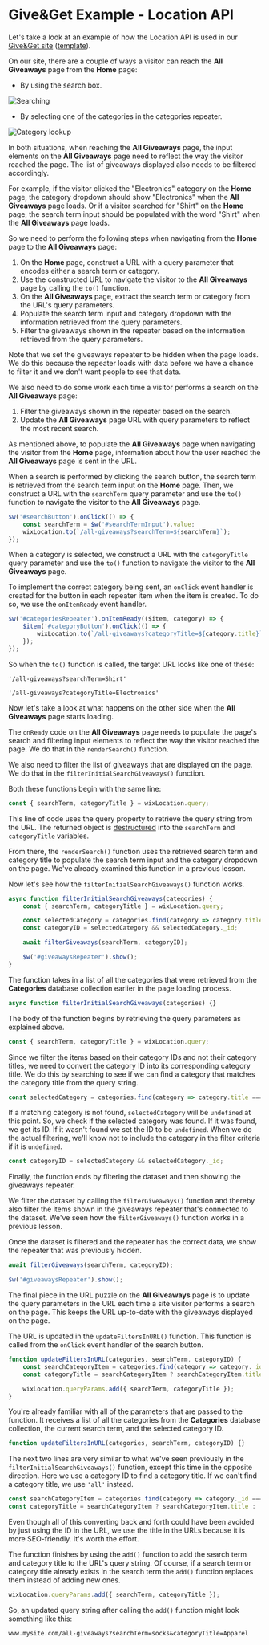 # Give&Get Example - Location API

Let's take a look at an example of how the Location API is used in our [Give&Get site](https://www.wix.com/velo-dev/giveandget) ([template](https://editor.wix.com/html/editor/web/renderer/new?siteId=bc57d791-a42d-4f8c-b74e-bd51b6dd0095&metaSiteId=398bcfa9-b93e-435a-95ea-9a0c15d56d36&autoDevMode=true)).

On our site, there are a couple of ways a visitor can reach the **All Giveaways** page from the **Home** page:

-   By using the search box.

![Searching](../media/give_and_get_search.gif)

-   By selecting one of the categories in the categories repeater.

![Category lookup](../media/give_and_get_category_lookup.gif)

In both situations, when reaching the **All Giveaways** page, the input elements on the **All Giveaways** page need to reflect the way the visitor reached the page. The list of giveaways displayed also needs to be filtered accordingly.

For example, if the visitor clicked the "Electronics" category on the **Home** page, the category dropdown should show "Electronics" when the **All Giveaways** page loads. Or if a visitor searched for "Shirt" on the **Home** page, the search term input should be populated with the word "Shirt" when the **All Giveaways** page loads.

So we need to perform the following steps when navigating from the **Home** page to the **All Giveaways** page:

1.  On the **Home** page, construct a URL with a query parameter that encodes either a search term or category.
2.  Use the constructed URL to navigate the visitor to the **All Giveaways** page by calling the `to()` function.
3.  On the **All Giveaways** page, extract the search term or category from the URL's query parameters.
4.  Populate the search term input and category dropdown with the information retrieved from the query parameters.
5.  Filter the giveaways shown in the repeater based on the information retrieved from the query parameters.

Note that we set the giveaways repeater to be hidden when the page loads. We do this because the repeater loads with data before we have a chance to filter it and we don't want people to see that data.

We also need to do some work each time a visitor performs a search on the **All Giveaways** page:

1.  Filter the giveaways shown in the repeater based on the search.
2.  Update the **All Giveaways** page URL with query parameters to reflect the most recent search.

As mentioned above, to populate the **All Giveaways** page when navigating the visitor from the **Home** page, information about how the user reached the **All Giveaways** page is sent in the URL.

When a search is performed by clicking the search button, the search term is retrieved from the search term input on the **Home** page. Then, we construct a URL with the `searchTerm` query parameter and use the `to()` function to navigate the visitor to the **All Giveaways** page.

```javascript
$w('#searchButton').onClick(() => {
    const searchTerm = $w('#searchTermInput').value;
    wixLocation.to(`/all-giveaways?searchTerm=${searchTerm}`);
});
```

When a category is selected, we construct a URL with the `categoryTitle` query parameter and use the `to()` function to navigate the visitor to the **All Giveaways** page.

To implement the correct category being sent, an `onClick` event handler is created for the button in each repeater item when the item is created. To do so, we use the `onItemReady` event handler.

```javascript
$w('#categoriesRepeater').onItemReady(($item, category) => {
    $item('#categoryButton').onClick(() => {
        wixLocation.to(`/all-giveaways?categoryTitle=${category.title}`);
    });
});
```

So when the `to()` function is called, the target URL looks like one of these:

```
'/all-giveaways?searchTerm=Shirt' 
```

```
'/all-giveaways?categoryTitle=Electronics'
```

Now let's take a look at what happens on the other side when the **All Giveaways** page starts loading.

The `onReady` code on the **All Giveaways** page needs to populate the page's search and filtering input elements to reflect the way the visitor reached the page. We do that in the `renderSearch()` function.

We also need to filter the list of giveaways that are displayed on the page. We do that in the `filterInitialSearchGiveaways()` function.

Both these functions begin with the same line:

```javascript
const { searchTerm, categoryTitle } = wixLocation.query;
```

This line of code uses the query property to retrieve the query string from the URL. The returned object is [destructured](https://developer.mozilla.org/en-US/docs/Web/JavaScript/Reference/Operators/Destructuring_assignment) into the `searchTerm` and `categoryTitle` variables.

From there, the `renderSearch()` function uses the retrieved search term and category title to populate the search term input and the category dropdown on the page. We've already examined this function in a previous lesson.

Now let's see how the `filterInitialSearchGiveaways()` function works.

```javascript
async function filterInitialSearchGiveaways(categories) {
    const { searchTerm, categoryTitle } = wixLocation.query;

    const selectedCategory = categories.find(category => category.title === categoryTitle);
    const categoryID = selectedCategory && selectedCategory._id;

    await filterGiveaways(searchTerm, categoryID);

    $w('#giveawaysRepeater').show();
}
```

The function takes in a list of all the categories that were retrieved from the **Categories** database collection earlier in the page loading process.

```javascript
async function filterInitialSearchGiveaways(categories) {}
```

The body of the function begins by retrieving the query parameters as explained above.

```javascript
const { searchTerm, categoryTitle } = wixLocation.query;
```

Since we filter the items based on their category IDs and not their category titles, we need to convert the category ID into its corresponding category title. We do this by searching to see if we can find a category that matches the category title from the query string.

```javascript
const selectedCategory = categories.find(category => category.title === categoryTitle);
```

If a matching category is not found, `selectedCategory` will be `undefined` at this point. So, we check if the selected category was found. If it was found, we get its ID. If it wasn't found we set the ID to be `undefined`. When we do the actual filtering, we'll know not to include the category in the filter criteria if it is `undefined`.

```javascript
const categoryID = selectedCategory && selectedCategory._id;
```

Finally, the function ends by filtering the dataset and then showing the giveaways repeater.

We filter the dataset by calling the `filterGiveaways()` function and thereby also filter the items shown in the giveaways repeater that's connected to the dataset. We've seen how the `filterGiveaways()` function works in a previous lesson.

Once the dataset is filtered and the repeater has the correct data, we show the repeater that was previously hidden.

```javascript
await filterGiveaways(searchTerm, categoryID);

$w('#giveawaysRepeater').show();
```

The final piece in the URL puzzle on the **All Giveaways** page is to update the query parameters in the URL each time a site visitor performs a search on the page. This keeps the URL up-to-date with the giveaways displayed on the page.

The URL is updated in the `updateFiltersInURL()` function. This function is called from the `onClick` event handler of the search button.

```javascript
function updateFiltersInURL(categories, searchTerm, categoryID) {
    const searchCategoryItem = categories.find(category => category._id === categoryID);
    const categoryTitle = searchCategoryItem ? searchCategoryItem.title : 'all';

    wixLocation.queryParams.add({ searchTerm, categoryTitle });
}
```

You're already familiar with all of the parameters that are passed to the function. It receives a list of all the categories from the **Categories** database collection, the current search term, and the selected category ID.

```javascript
function updateFiltersInURL(categories, searchTerm, categoryID) {}
```

The next two lines are very similar to what we've seen previously in the `filterInitialSearchGiveaways()` function, except this time in the opposite direction. Here we use a category ID to find a category title. If we can't find a category title, we use `'all'` instead.

```javascript
const searchCategoryItem = categories.find(category => category._id === categoryID);
const categoryTitle = searchCategoryItem ? searchCategoryItem.title : 'all';
```

Even though all of this converting back and forth could have been avoided by just using the ID in the URL, we use the title in the URLs because it is more SEO-friendly. It's worth the effort.

The function finishes by using the `add()` function to add the search term and category title to the URL's query string. Of course, if a search term or category title already exists in the search term the `add()` function replaces them instead of adding new ones.

```javascript
wixLocation.queryParams.add({ searchTerm, categoryTitle });
```

So, an updated query string after calling the `add()` function might look something like this:

```
www.mysite.com/all-giveaways?searchTerm=socks&categoryTitle=Apparel
```